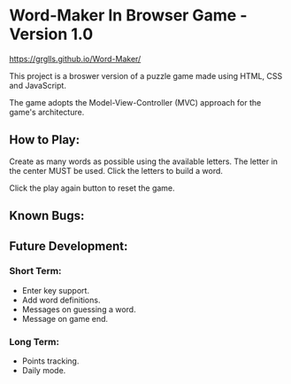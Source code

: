 # Word-Maker In Browser Game - Version 1.0
https://grglls.github.io/Word-Maker/

This project is a broswer version of a puzzle game made using HTML, CSS and JavaScript.

The game adopts the Model-View-Controller (MVC) approach for the game's architecture.

## How to Play:
Create as many words as possible using the available letters. The letter in the center MUST be used. Click the letters to build a word.

Click the play again button to reset the game.

## Known Bugs:
<!-- No known bugs. -->

## Future Development:
### Short Term:
* Enter key support.
* Add word definitions.
* Messages on guessing a word.
* Message on game end.

### Long Term:
* Points tracking.
* Daily mode.